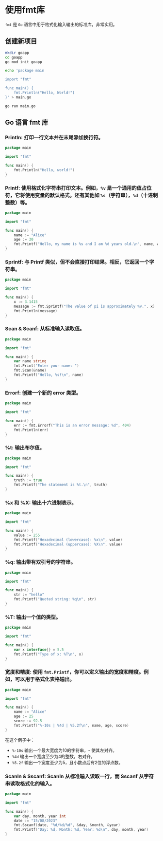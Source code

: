 使用fmt库
=========

`fmt` 是 `Go` 语言中用于格式化输入输出的标准库，非常实用。

## 创建新项目

```bash
mkdir goapp
cd goapp
go mod init goapp

echo 'package main

import "fmt"

func main() {
	fmt.Println("Hello, World!")
}' > main.go

go run main.go
```

## Go 语言 fmt 库

### Println: 打印一行文本并在末尾添加换行符。

```go
package main

import "fmt"

func main() {
    fmt.Println("Hello, world!")
}
```

### Printf: 使用格式化字符串打印文本。例如，`%v` 是一个通用的值占位符，它将使用变量的默认格式。还有其他如 `%s`（字符串），`%d`（十进制整数）等。

```go
package main

import "fmt"

func main() {
    name := "Alice"
    age := 30
    fmt.Printf("Hello, my name is %s and I am %d years old.\n", name, age)
}
```

### Sprintf: 与 Printf 类似，但不会直接打印结果。相反，它返回一个字符串。

```go
package main

import "fmt"

func main() {
    x := 3.1415
    message := fmt.Sprintf("The value of pi is approximately %v.", x)
    fmt.Println(message)
}
```

### Scan & Scanf: 从标准输入读取值。

```go
package main

import "fmt"

func main() {
    var name string
    fmt.Print("Enter your name: ")
    fmt.Scan(&name)
    fmt.Printf("Hello, %s!\n", name)
}
```

### Errorf: 创建一个新的 error 类型。

```go
package main

import "fmt"

func main() {
    err := fmt.Errorf("This is an error message: %d", 404)
    fmt.Println(err)
}
```

### %t: 输出布尔值。

```go
package main

import "fmt"

func main() {
    truth := true
    fmt.Printf("The statement is %t.\n", truth)
}
```

### %x 和 %X: 输出十六进制表示。

```go
package main

import "fmt"

func main() {
    value := 255
    fmt.Printf("Hexadecimal (lowercase): %x\n", value)
    fmt.Printf("Hexadecimal (uppercase): %X\n", value)
}
```

### %q: 输出带有双引号的字符串。

```go
package main

import "fmt"

func main() {
    str := "hello"
    fmt.Printf("Quoted string: %q\n", str)
}
```

### %T: 输出一个值的类型。

```go
package main

import "fmt"

func main() {
    var x interface{} = 5.5
    fmt.Printf("Type of x: %T\n", x)
}
```

### 宽度和精度: 使用 `fmt.Printf`，你可以定义输出的宽度和精度。例如，可以用于格式化表格输出。

```go
package main

import "fmt"

func main() {
    name := "Alice"
    age := 25
    score := 92.5
    fmt.Printf("%-10s | %4d | %5.2f\n", name, age, score)
}
```

在这个例子中：

+ `%-10s` 输出一个最大宽度为10的字符串，- 使其左对齐。
+ `%4d` 输出一个宽度至少为4的整数，右对齐。
+ `%5.2f` 输出一个宽度至少为5，且小数点后有2位的浮点数。

### Scanln & Sscanf: Scanln 从标准输入读取一行，而 Sscanf 从字符串读取格式化的输入。

```go
package main

import "fmt"

func main() {
    var day, month, year int
    date := "15/08/2023"
    fmt.Sscanf(date, "%d/%d/%d", &day, &month, &year)
    fmt.Printf("Day: %d, Month: %d, Year: %d\n", day, month, year)
}
```

